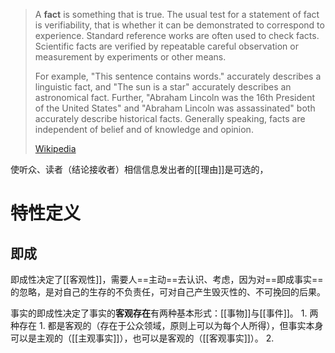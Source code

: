 > A **fact** is something that is true. The usual test for a statement of fact is verifiability, that is whether it can be demonstrated to correspond to experience. Standard reference works are often used to check facts. Scientific facts are verified by repeatable careful observation or measurement by experiments or other means.
>
> For example, "This sentence contains words." accurately describes a linguistic fact, and "The sun is a star" accurately describes an astronomical fact. Further, "Abraham Lincoln was the 16th President of the United States" and "Abraham Lincoln was assassinated" both accurately describe historical facts. Generally speaking, facts are independent of belief and of knowledge and opinion.
>
> [Wikipedia](https://en.wikipedia.org/wiki/Fact)

使听众、读者（结论接收者）相信信息发出者的[[理由]]是可选的，

# 特性定义
## 即成
即成性决定了[[客观性]]，需要人==主动==去认识、考虑，因为对==即成事实==的忽略，是对自己的生存的不负责任，可对自己产生毁灭性的、不可挽回的后果。

事实的即成性决定了事实的**客观存在**有两种基本形式：[[事物]]与[[事件]]。
	1. 两种存在
		1. 都是客观的（存在于公众领域，原则上可以为每个人所得），但事实本身可以是主观的（[[主观事实]]），也可以是客观的（[[客观事实]]）。
		2. 
